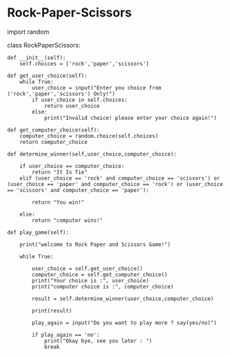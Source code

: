 # Rock-Paper-Scissors

import random

class RockPaperScissors:
   
    def __init__(self):
        self.choices = ['rock','paper','scissors']
    
    def get_user_choice(self):
        while True:
            user_choice = input("Enter you choice from ('rock','paper','scissors') Only!")
            if user_choice in self.choices:
                return user_choice
            else:
                print("Invalid choice! please enter your choice again!")
                
    def get_computer_choice(self):
        computer_choice = random.choice(self.choices)
        return computer_choice
    
    def determine_winner(self,user_choice,computer_choice):
        
        if user_choice == computer_choice:
            return "It Is Tie"
        elif (user_choice == 'rock' and computer_choice == 'scissors') or (user_choice == 'paper' and computer_choice == 'rock') or (user_choice == 'scissors' and computer_choice == 'paper'):
        
            return "You win!"
    
        else:
            return "computer wins!"
        
    def play_game(self):
        
        print("welcome to Rock Paper and Scissors Game!")
        
        while True:
            
            user_choice = self.get_user_choice()
            computer_choice = self.get_computer_choice()
            print("Your choice is :", user_choice)
            print("computer choice is :", computer_choice)
            
            result = self.determine_winner(user_choice,computer_choice)
            
            print(result)
            
            play_again = input("Do you want to play more ? say(yes/no)")
            
            if play_again == 'no':
                print("Okay bye, see you later : ")
                break
                
